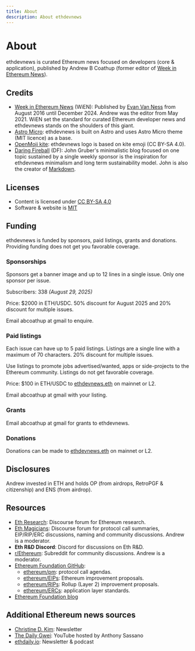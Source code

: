 ```yaml
---
title: About
description: About ethdevnews
---
```

# About

ethdevnews is curated Ethereum news focused on developers (core & application), published by Andrew B Coathup (former editor of [Week in Ethereum News](https://weekinethereumnews.com)).

## Credits

* [Week in Ethereum News](https://weekinethereumnews.com) (WiEN): Published by [Evan Van Ness](https://x.com/evanvanness) from August 2016 until December 2024. Andrew was the editor from May 2021. WiEN set the standard for curated Ethereum developer news and ethdevnews stands on the shoulders of this giant.
* [Astro Micro](https://github.com/trevortylerlee/astro-micro): ethdevnews is built on Astro and uses Astro Micro theme (MIT licence) as a base.
* [OpenMoji kite](https://openmoji.org/library/emoji-1FA81/#variant=black): ethdevnews logo is based on kite emoji (CC BY-SA 4.0).
* [Daring Fireball](https://daringfireball.net) (DF): John Gruber's minimalistic blog focused on one topic sustained by a single weekly sponsor is the inspiration for ethdevnews minimalism and long term sustainability model. John is also the creator of [Markdown](https://daringfireball.net/2004/03/introducing_markdown). 

## Licenses
* Content is licensed under [CC BY-SA 4.0](https://creativecommons.org/licenses/by-sa/4.0/)
* Software & website is [MIT](https://github.com/ethdevnews/ethdevnews-website?tab=MIT-1-ov-file)

## Funding
ethdevnews is funded by sponsors, paid listings, grants and donations.  Providing funding does not get you favorable coverage.

### Sponsorships

Sponsors get a banner image and up to 12 lines in a single issue.  Only one sponsor per issue.

Subscribers: 338 *(August 29, 2025)* 

Price: $2000 in ETH/USDC.  50% discount for August 2025 and 20% discount for multiple issues.

Email abcoathup at gmail to enquire.

### Paid listings

Each issue can have up to 5 paid listings.  Listings are a single line with a maximum of 70 characters.  20% discount for multiple issues.

Use listings to promote jobs advertised/wanted, apps or side-projects to the Ethereum community.
Listings do not get favorable coverage.

Price: $100 in ETH/USDC to [ethdevnews.eth](https://etherscan.io/address/ethdevnews.eth) on mainnet or L2.

Email abcoathup at gmail with your listing.

### Grants

Email abcoathup at gmail for grants to ethdevnews.

### Donations

Donations can be made to [ethdevnews.eth](https://etherscan.io/address/ethdevnews.eth) on mainnet or L2.

## Disclosures

Andrew invested in ETH and holds OP (from airdrops, RetroPGF & citizenship) and ENS (from airdrop).

## Resources

* [Eth Research](https://ethresear.ch/): Discourse forum for Ethereum research.
* [Eth Magicians](https://ethereum-magicians.org): Discourse forum for protocol call summaries, EIP/RIP/ERC discussions, naming and community discussions. Andrew is a moderator.
* **Eth R&D Discord**: Discord for discussions on Eth R&D.
* [r/Ethereum](https://www.reddit.com/r/ethereum): Subreddit for community discussions. Andrew is a moderator.
* [Ethereum Foundation GitHub](https://github.com/ethereum/):
  * [ethereum/pm](https://github.com/ethereum/pm/): protocol call agendas.
  * [ethereum/EIPs](https://github.com/ethereum/EIPs/): Ethereum improvement proposals.
  * [ethereum/RIPs](https://github.com/ethereum/RIPs/): Rollup (Layer 2) improvement proposals.
  * [ethereum/ERCs](https://github.com/ethereum/ERCs/): application layer standards.
* [Ethereum Foundation blog](https://blog.ethereum.org/)

## Additional Ethereum news sources

* [Christine D. Kim](https://christinedkim.substack.com/): Newsletter
* [The Daily Gwei](https://www.youtube.com/c/TheDailyGwei): YouTube hosted by Anthony Sassano
* [ethdaily.io](https://ethdaily.io): Newsletter & podcast